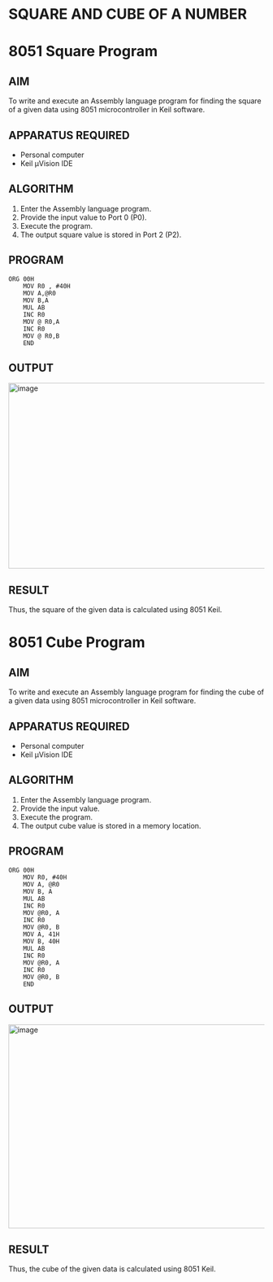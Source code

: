 # SQUARE AND CUBE OF A NUMBER
# 8051 Square  Program

## AIM
To write and execute an Assembly language program for finding the square of a given data using 8051 microcontroller in Keil software.

## APPARATUS REQUIRED
- Personal computer
- Keil μVision IDE

## ALGORITHM
1. Enter the Assembly language program.
2. Provide the input value to Port 0 (P0).
3. Execute the program.
4. The output square value is stored in Port 2 (P2).

## PROGRAM
```
ORG 00H	
	MOV R0 , #40H
	MOV A,@R0
	MOV B,A
	MUL AB
	INC R0
	MOV @ R0,A
	INC R0
	MOV @ R0,B
	END
```

## OUTPUT
<img width="707" height="365" alt="image" src="https://github.com/user-attachments/assets/d18e5946-7e61-49a2-a956-0b0db2814a73" />


## RESULT
Thus, the square of the given data is calculated using 8051 Keil.

# 8051 Cube  Program

## AIM
To write and execute an Assembly language program for finding the cube of a given data using 8051 microcontroller in Keil software.

## APPARATUS REQUIRED
- Personal computer
- Keil μVision IDE

## ALGORITHM
1. Enter the Assembly language program.
2. Provide the input value.
3. Execute the program.
4. The output cube value is stored in a memory location.

## PROGRAM
```
ORG 00H	
    MOV R0, #40H     
    MOV A, @R0       
    MOV B, A
    MUL AB           
    INC R0
    MOV @R0, A       
    INC R0
    MOV @R0, B       
    MOV A, 41H       
    MOV B, 40H       
    MUL AB           
    INC R0
    MOV @R0, A       
    INC R0
    MOV @R0, B       
    END
```


## OUTPUT
<img width="777" height="401" alt="image" src="https://github.com/user-attachments/assets/c415afad-99a4-4cb4-8ba7-7aeb16c74a23" />

## RESULT
Thus, the cube of the given data is calculated using 8051 Keil.
